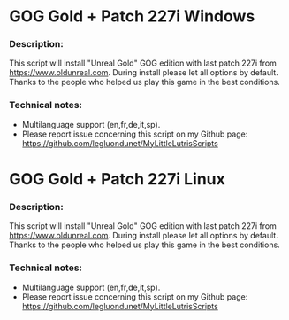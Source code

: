 # GOG Gold + Patch 227i Windows

### Description:
This script will install "Unreal Gold" GOG edition with last patch 227i from 
https://www.oldunreal.com.
During install please let all options by default.
Thanks to the people who helped us play this game in the best conditions.

### Technical notes:
- Multilanguage support (en,fr,de,it,sp).
- Please report issue concerning this script on my Github page:
https://github.com/legluondunet/MyLittleLutrisScripts

# GOG Gold + Patch 227i Linux

### Description:
This script will install "Unreal Gold" GOG edition with last patch 227i from 
https://www.oldunreal.com. 
During install please let all options by default.
Thanks to the people who helped us play this game in the best conditions.

### Technical notes:
- Multilanguage support (en,fr,de,it,sp).
- Please report issue concerning this script on my Github page:
https://github.com/legluondunet/MyLittleLutrisScripts

